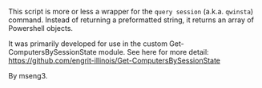 This script is more or less a wrapper for the `query session` (a.k.a. `qwinsta`) command. Instead of returning a preformatted string, it returns an array of Powershell objects.  

It was primarily developed for use in the custom Get-ComputersBySessionState module. See here for more detail:  
https://github.com/engrit-illinois/Get-ComputersBySessionState

By mseng3.